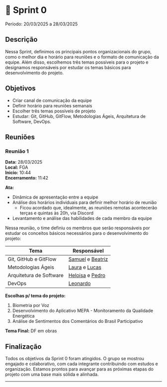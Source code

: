 # **🏁** Sprint 0
Período: 20/03/2025 a 28/03/2025

## Descrição

 Nessa Sprint, definimos os principais pontos organizacionais do grupo, como o melhor dia e horário para reuniões e o formato de comunicação da equipe. Além disso, escolhemos três temas possíveis para o projeto e designamos responsáveis por estudar os temas básicos para desenvolvimento do projeto.
 

## Objetivos

- Criar canal de comunicação da equipe
- Definir horário para reuniões semanais
- Escolher três temas possíveis de projeto
- Estudar: Git, GitHub, GitFlow, Metodologias Ágeis, Arquitetura de Software, DevOps.

## Reuniões

### Reunião 1
**Data:** 28/03/2025  
**Local:** FGA  
**Inicio:** 10:44  
**Encerramento:** 11:42

**Ata:**

- Dinâmica de apresentação entre a equipe
- Análise dos horários individuais para definir melhor horário de reunião
    - Ficou acordado que, idealmente, as reuniões remotas acontecerão terças e quintas às 20h, via Discord
- Levantamento e análise das habilidades de cada membro da equipe

Nessa reunião, o time definiu os membros que serão responsáveis por estudar os conceitos básicos necessários para o desenvolvimento do projeto:

| Tema | Responsável |
| --- | --- |
| Git, GitHub e GitFlow | [Samuel](https://github.com/samuel-a-santos) e [Beatriz](https://github.com/BeatrizSants) |
| Metodologias Ágeis | [Laura](https://github.com/laurarogelin) e [Lucas](https://github.com/LORliveira) |
| Arquitetura de Software | [Heloisa](https://github.com/Heloisa-Santos) e [Pedro](https://github.com/PedroHenriqueCo) |
| DevOps | [Leonardo](https://github.com/Antedeguemon21) |

**Escolhas p/ tema do projeto:**

1. Biometria por Voz
2. Desenvolvimento do Aplicativo MEPA - Monitoramento da Qualidade Energética
3. Análise de Sentimentos dos Comentários do Brasil Participativo

 **Tema Final:** DF em obras

## Finalização

 Todos os objetivos da Sprint 0 foram atingidos. O grupo se mostrou engajado e colaborativo, com cada integrante contribuindo com estudos e organização. Estamos prontos para avançar para as próximas etapas do projeto com uma base mais sólida e alinhada.
 

---
